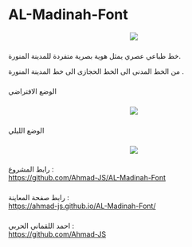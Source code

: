 # AL-Madinah-Font



<p align="center">
<img src="https://readme-typing-svg.herokuapp.com?font=Tajawal&size=35&color=41DCDC&center=true&multiline=true&height=118&lines=%D8%AE%D8%B7+%D8%A7%D9%84%D9%85%D8%AF%D9%8A%D9%86%D8%A9+%D8%A7%D9%84%D9%85%D9%86%D9%88%D8%B1%D8%A9;AL+Madinah+Font">
</p>


<!--  <p align="center">
  <img src="https://readme-typing-svg.herokuapp.com/?lines=Type+messages+everywhere!;Add+a+bio+to+your+profile!;Add+a+description+to+your+repo!;Make+your+readme+stand+out!&font=Fira%20Code&center=true&width=380&height=50">
</p>-->

###

خط طباعي عصري يمثل هوية بصرية متفردة للمدينة المنورة.

من الخط المدنى الى الخط الحجازى الى خط المدينة المنورة .

###
الوضع الافتراضي
###
<p align="center">
  <img src="https://user-images.githubusercontent.com/96401137/150039762-6d1c1d35-93a6-4ec1-924b-0d31a6823ae4.png">
</p>


###
الوضع الليلي
###
<p align="center">
  <img src="https://user-images.githubusercontent.com/96401137/150039782-def7566a-32ef-4b40-99c3-0c9561dbabc7.png">
</p>


###


رابط المشروع :   
https://github.com/Ahmad-JS/AL-Madinah-Font

###

رابط صفحة المعاينة  :    
https://ahmad-js.github.io/AL-Madinah-Font/

###

احمد اللقماني الحربي  :    
https://github.com/Ahmad-JS

###
